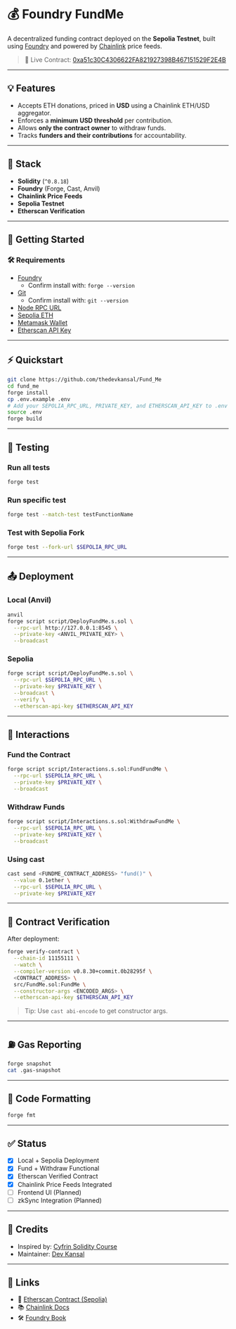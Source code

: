 # 💰 Foundry FundMe 

A decentralized funding contract deployed on the **Sepolia Testnet**, built using [Foundry](https://book.getfoundry.sh/) and powered by [Chainlink](https://chain.link/) price feeds.

> 💼 Live Contract: [0xa51c30C4306622FA821927398B467151529F2E4B](https://sepolia.etherscan.io/address/0xa51c30C4306622FA821927398B467151529F2E4B)

---

## 💡 Features

- Accepts ETH donations, priced in **USD** using a Chainlink ETH/USD aggregator.
- Enforces a **minimum USD threshold** per contribution.
- Allows **only the contract owner** to withdraw funds.
- Tracks **funders and their contributions** for accountability.

---

## 🔧 Stack

- **Solidity** (`^0.8.18`)
- **Foundry** (Forge, Cast, Anvil)
- **Chainlink Price Feeds**
- **Sepolia Testnet**
- **Etherscan Verification**

---

## 🚀 Getting Started

### 🛠 Requirements

- [Foundry](https://getfoundry.sh/)
  - Confirm install with: `forge --version`
- [Git](https://git-scm.com/)
  - Confirm install with: `git --version`
- [Node RPC URL](https://www.alchemy.com/)
- [Sepolia ETH](https://faucets.chain.link/)
- [Metamask Wallet](https://metamask.io/)
- [Etherscan API Key](https://etherscan.io/)

---

## ⚡️ Quickstart

```bash
git clone https://github.com/thedevkansal/Fund_Me
cd fund_me
forge install
cp .env.example .env
# Add your SEPOLIA_RPC_URL, PRIVATE_KEY, and ETHERSCAN_API_KEY to .env
source .env
forge build
```

---

## 🧪 Testing

### Run all tests

```bash
forge test
```

### Run specific test

```bash
forge test --match-test testFunctionName
```

### Test with Sepolia Fork

```bash
forge test --fork-url $SEPOLIA_RPC_URL
```

---

## 📤 Deployment

### Local (Anvil)

```bash
anvil
forge script script/DeployFundMe.s.sol \
  --rpc-url http://127.0.0.1:8545 \
  --private-key <ANVIL_PRIVATE_KEY> \
  --broadcast
```

### Sepolia

```bash
forge script script/DeployFundMe.s.sol \
  --rpc-url $SEPOLIA_RPC_URL \
  --private-key $PRIVATE_KEY \
  --broadcast \
  --verify \
  --etherscan-api-key $ETHERSCAN_API_KEY
```

---

## 🔁 Interactions

### Fund the Contract

```bash
forge script script/Interactions.s.sol:FundFundMe \
  --rpc-url $SEPOLIA_RPC_URL \
  --private-key $PRIVATE_KEY \
  --broadcast
```

### Withdraw Funds

```bash
forge script script/Interactions.s.sol:WithdrawFundMe \
  --rpc-url $SEPOLIA_RPC_URL \
  --private-key $PRIVATE_KEY \
  --broadcast
```

### Using cast

```bash
cast send <FUNDME_CONTRACT_ADDRESS> "fund()" \
  --value 0.1ether \
  --rpc-url $SEPOLIA_RPC_URL \
  --private-key $PRIVATE_KEY
```

---

## 📄 Contract Verification

After deployment:

```bash
forge verify-contract \
  --chain-id 11155111 \
  --watch \
  --compiler-version v0.8.30+commit.0b28295f \
  <CONTRACT_ADDRESS> \
  src/FundMe.sol:FundMe \
  --constructor-args <ENCODED_ARGS> \
  --etherscan-api-key $ETHERSCAN_API_KEY
```

> Tip: Use `cast abi-encode` to get constructor args.

---

## ⛽ Gas Reporting

```bash
forge snapshot
cat .gas-snapshot
```

---

## 🧼 Code Formatting

```bash
forge fmt
```

---

## ✅ Status

- [x] Local + Sepolia Deployment
- [x] Fund + Withdraw Functional
- [x] Etherscan Verified Contract
- [x] Chainlink Price Feeds Integrated
- [ ] Frontend UI (Planned)
- [ ] zkSync Integration (Planned)

---

## 🙌 Credits

- Inspired by: [Cyfrin Solidity Course](https://updraft.cyfrin.io/)
- Maintainer: [Dev Kansal](https://github.com/thedevkansal)

---

## 🔗 Links

- 🧠 [Etherscan Contract (Sepolia)](https://sepolia.etherscan.io/address/0xa51c30C4306622FA821927398B467151529F2E4B)
- 📚 [Chainlink Docs](https://docs.chain.link/)
- 🛠 [Foundry Book](https://book.getfoundry.sh/)
